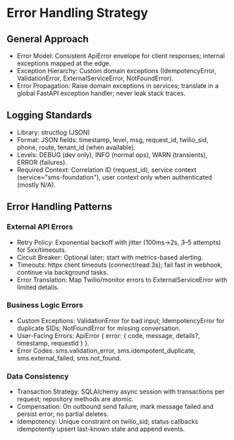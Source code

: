 # Error Handling Strategy

## General Approach
- Error Model: Consistent ApiError envelope for client responses; internal exceptions mapped at the edge.
- Exception Hierarchy: Custom domain exceptions (IdempotencyError, ValidationError, ExternalServiceError, NotFoundError).
- Error Propagation: Raise domain exceptions in services; translate in a global FastAPI exception handler; never leak stack traces.

## Logging Standards
- Library: structlog (JSON)
- Format: JSON fields: timestamp, level, msg, request_id, twilio_sid, phone, route, tenant_id (when available).
- Levels: DEBUG (dev only), INFO (normal ops), WARN (transients), ERROR (failures).
- Required Context: Correlation ID (request_id), service context (service="sms-foundation"), user context only when authenticated (mostly N/A).

## Error Handling Patterns
### External API Errors
- Retry Policy: Exponential backoff with jitter (100ms→2s, 3–5 attempts) for 5xx/timeouts.
- Circuit Breaker: Optional later; start with metrics-based alerting.
- Timeouts: httpx client timeouts (connect/read 3s); fail fast in webhook, continue via background tasks.
- Error Translation: Map Twilio/monitor errors to ExternalServiceError with limited details.

### Business Logic Errors
- Custom Exceptions: ValidationError for bad input; IdempotencyError for duplicate SIDs; NotFoundError for missing conversation.
- User-Facing Errors: ApiError { error: { code, message, details?, timestamp, requestId } }.
- Error Codes: sms.validation_error, sms.idempotent_duplicate, sms.external_failed, sms.not_found.

### Data Consistency
- Transaction Strategy: SQLAlchemy async session with transactions per request; repository methods are atomic.
- Compensation: On outbound send failure, mark message failed and persist error; no partial deletes.
- Idempotency: Unique constraint on twilio_sid; status callbacks idempotently upsert last-known state and append events.
